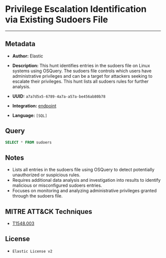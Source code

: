 # Privilege Escalation Identification via Existing Sudoers File

---

## Metadata

- **Author:** Elastic
- **Description:** This hunt identifies entries in the sudoers file on Linux systems using OSQuery. The sudoers file controls which users have administrative privileges and can be a target for attackers seeking to escalate their privileges. This hunt lists all sudoers rules for further analysis.

- **UUID:** `a7a7d5x5-6789-4a7a-a57a-be456ab80b78`
- **Integration:** [endpoint](https://docs.elastic.co/integrations/endpoint)
- **Language:** `[SQL]`

## Query

```sql
SELECT * FROM sudoers
```

## Notes

- Lists all entries in the sudoers file using OSQuery to detect potentially unauthorized or suspicious rules.
- Requires additional data analysis and investigation into results to identify malicious or misconfigured sudoers entries.
- Focuses on monitoring and analyzing administrative privileges granted through the sudoers file.
## MITRE ATT&CK Techniques

- [T1548.003](https://attack.mitre.org/techniques/T1548/003)

## License

- `Elastic License v2`

